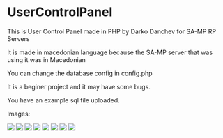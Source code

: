 # UserControlPanel
This is User Control Panel made in PHP by Darko Danchev for SA-MP RP Servers

It is made in macedonian language because the SA-MP server that was using it was in Macedonian

You can change the database config in config.php

It is a beginer project and it may have some bugs.

You have an example sql file uploaded.

Images:

![](http://i.imgur.com/BJVwKaH.png)
![](http://i.imgur.com/QUinjo7.jpg)
![](http://i.imgur.com/1IWPwB3.png)
![](http://i.imgur.com/T15HExN.jpg)
![](http://i.imgur.com/EXptcrl.jpg)
![](http://i.imgur.com/MAwi0HW.png)
![](http://i.imgur.com/C3fNAOd.jpg)
![](http://i.imgur.com/AeaPelH.jpg)